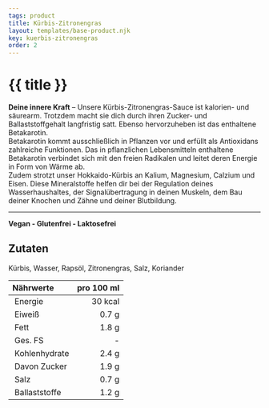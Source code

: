 ```yaml
---
tags: product
title: Kürbis-Zitronengras
layout: templates/base-product.njk
key: kuerbis-zitronengras
order: 2
---
```


# {{ title }}
**Deine innere Kraft** –
Unsere Kürbis-Zitronengras-Sauce ist kalorien- und säurearm.
Trotzdem macht sie dich durch ihren Zucker- und Ballaststoffgehalt langfristig satt.
Ebenso hervorzuheben ist das enthaltene Betakarotin.  
Betakarotin kommt ausschließlich in Pflanzen vor und erfüllt als Antioxidans zahlreiche Funktionen.
Das in pflanzlichen Lebensmitteln enthaltene Betakarotin verbindet sich mit den freien Radikalen und leitet deren Energie in Form von Wärme ab.  
Zudem strotzt unser Hokkaido-Kürbis an Kalium, Magnesium, Calzium und Eisen.
Diese Mineralstoffe helfen dir bei der Regulation deines Wasserhaushaltes, der Signalübertragung in deinen Muskeln, dem Bau deiner Knochen und Zähne und deiner Blutbildung.

---
**Vegan - Glutenfrei - Laktosefrei**
## Zutaten
Kürbis, Wasser, Rapsöl, Zitronengras, Salz, Koriander

| Nährwerte       | pro 100 ml |
|:----------------|-----------:|
| Energie         | 30 kcal    |
| Eiweiß          | 0.7 g      |
| Fett            | 1.8 g      |
| Ges. FS         | -          |
| Kohlenhydrate   | 2.4 g      |
| Davon Zucker    | 1.9 g      |
| Salz            | 0.7 g      |
| Ballaststoffe   | 1.2 g      |
